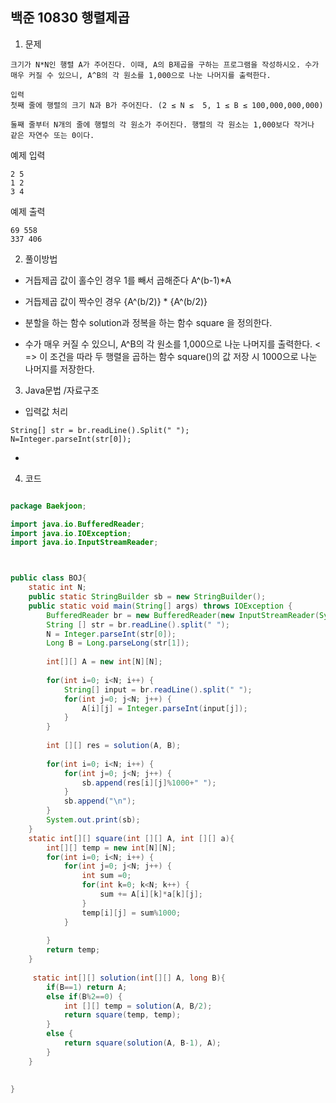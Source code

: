 ## 백준 10830 행렬제곱 

1. 문제
```
크기가 N*N인 행렬 A가 주어진다. 이때, A의 B제곱을 구하는 프로그램을 작성하시오. 수가 매우 커질 수 있으니, A^B의 각 원소를 1,000으로 나눈 나머지를 출력한다.

입력
첫째 줄에 행렬의 크기 N과 B가 주어진다. (2 ≤ N ≤  5, 1 ≤ B ≤ 100,000,000,000)

둘째 줄부터 N개의 줄에 행렬의 각 원소가 주어진다. 행렬의 각 원소는 1,000보다 작거나 같은 자연수 또는 0이다.
```
예제 입력
```
2 5
1 2
3 4
```
예제 출력 
```
69 558 
337 406 
```
2. 풀이방법
* 거듭제곱 값이 홀수인 경우 1를 빼서 곱해준다 A^(b-1)*A 
* 거듭제곱 값이 짝수인 경우 {A^(b/2)} * {A^(b/2)} 
* 분할을 하는 함수 solution과 정복을 하는 함수 square 을 정의한다. 

* 수가 매우 커질 수 있으니, A^B의 각 원소를 1,000으로 나눈 나머지를 출력한다. <
=> 이 조건을 따라 두 행렬을 곱하는 함수 square()의 값 저장 시 1000으로 나눈 나머지를 저장한다. 

3. Java문법 /자료구조
* 입력값 처리
```
String[] str = br.readLine().Split(" ");
N=Integer.parseInt(str[0]);
```
* 
4. 코드

```java

package Baekjoon;

import java.io.BufferedReader;
import java.io.IOException;
import java.io.InputStreamReader;



public class BOJ{
	static int N;
	public static StringBuilder sb = new StringBuilder();
	public static void main(String[] args) throws IOException {
		BufferedReader br = new BufferedReader(new InputStreamReader(System.in));
		String [] str = br.readLine().split(" ");
		N = Integer.parseInt(str[0]);
		Long B = Long.parseLong(str[1]);
		
		int[][] A = new int[N][N];
		
		for(int i=0; i<N; i++) {
			String[] input = br.readLine().split(" ");
			for(int j=0; j<N; j++) {
				A[i][j] = Integer.parseInt(input[j]);
			}
		}
		
		int [][] res = solution(A, B);
		
		for(int i=0; i<N; i++) {
			for(int j=0; j<N; j++) {
				sb.append(res[i][j]%1000+" ");
			}
			sb.append("\n");
		}
		System.out.print(sb);
	}
	static int[][] square(int [][] A, int [][] a){
		int[][] temp = new int[N][N];
		for(int i=0; i<N; i++) {
			for(int j=0; j<N; j++) {
				int sum =0; 
				for(int k=0; k<N; k++) {
					sum += A[i][k]*a[k][j];
				}
				temp[i][j] = sum%1000;
			}
			 
		}
		return temp;
	}
	
	 static int[][] solution(int[][] A, long B){
		if(B==1) return A;
		else if(B%2==0) {
			int [][] temp = solution(A, B/2);
			return square(temp, temp);	
		}
		else {
			return square(solution(A, B-1), A);
		}
	}
	
	
}

```
